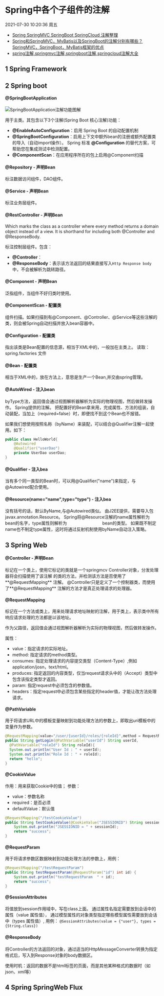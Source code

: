 # Spring中各个子组件的注解

2021-07-30 10:20:36 周五

- [Spring SpringMVC SpringBoot SpringCloud 注解整理](https://www.cnblogs.com/wddhahaha/archive/2019/10/26/11744071.html)
- [Spring和SpringMVC，MyBatis以及SpringBoot的注解分别有哪些？SpringMVC，SpringBoot，MyBatis框架的优点](https://blog.csdn.net/tzydzj/article/details/113241709)
- [spring注解,springmvc注解,springboot注解,springcloud注解大全](https://blog.csdn.net/kxj19980524/article/details/85124785)



## 1 Spring Framework

## 2 Spring boot

#### @SpringBootApplication

![SpringBootApplication注解功能图解](/images/191601240_9_20200529102144347.jpg)

用于主类。其包含以下3个注解(Spring Boot 核心注解)功能：

- **@EnableAutoConfiguration**：启用 Spring Boot 的自动配置机制
- **@SpringBootConfiguration**：启用上下文中额外bean的注册或额外配置类的导入（自动import操作）。 Spring 标准 **@Configuration** 的替代方案，可帮助您在集成测试中检测配置。
- **@ComponentScan**：在应用程序所在的包上启用@Component扫描

#### @Repository - 声明Bean
标注数据访问组件，DAO组件。

#### @Service - 声明Bean
标注业务层组件。

#### @RestController - 声明Bean

Which marks the class as a controller where every method returns a domain object instead of a view. 
It is shorthand for including both @Controller and @ResponseBody.

标注控制层组件。包含：

- **@Controller**：
- **@ResponseBody**：表示该方法返回的结果直接写入`Http Response body`中，不会被解析为跳转路径。

#### @Component - 声明Bean
泛指组件，当组件不好归类时使用。

#### @ComponentScan - 配置类
组件扫描。如果扫描到有@Component、@Controller、@Service等这些注解的类，则会被Spring自动扫描并放入bean容器中。

#### @Configuration - 配置类
指出该类是Bean配置的信息源，相当于XML中的<beans></beans>，一般加在主类上。
读取：spring.factories 文件

#### @Bean - 配置类
相当于XML中的<bean></bean>，放在方法上，意思是生产一个Bean,并交由spring管理。

#### @AutoWired - 注入bean
byType方法，返回值会通过视图解析器解析为实际的物理视图，然后做转发操作。
Spring提供的注解。
把配置好的Bean拿来用，完成属性、方法的组装，自动装配，当加上（required=false）时，即便找不到这个Bean也不报错。

如果我们想使用按照名称（byName）来装配，可以结合@Qualifier注解一起使用。如下：


```Java
public class HelloWorld{
	@Autowired
	@Qualifier("userDao")
	private UserDao userDao;
}
```

#### @Qualifier - 注入bea
当有多个同一类型的Bean时，可以用@Qualifier("name")来指定，与@Autowired配合使用。

#### @Resource(name="name",type="type") - 注入bea
没有括号的话，默认ByName,与@Autowired类似。
由J2EE提供，需要导入包javax.annotation.Resource。
Spring将@Resource注解的name属性解析为bean的名字，type属性则解析为　　　　 　　　　bean的类型。
如果既不制定name也不制定type属性，这时将通过反射机制使用byName自动注入策略。


## 3 Spring Web

#### @Controller - 声明Bean
标记在一个类上，使用它标记的类就是一个springmcv Controller对象，分发处理器将会扫描使用了该注解
的类的方法，并检测该方法是否使用了**@RequestMapping** 注解。
@Controller只是定义了一个控制器类，而使用了**@RequestMapping** 注解的方法才是真正处理请求的处理器。

#### @RequestMapping
标记在一个方法或类上，用来处理请求地址映射的注解，用于类上，表示类中所有响应请求处理的方法都是以该地址。

作为父路径，返回值会通过视图解析器解析为实际的物理视图，然后做转发操作。

属性：

- value：指定请求的实际地址。
- method: 指定请求的method类型。
-  consumes: 指定处理请求的内容提交类型（Content-Type）,例如application/josn，text/html。
- produces: 指定返回的内容类型，仅当request请求头中的（Accept）类型中包含该指定类型才返回。
- param: 指定request中必须包含的参数值。
- headers：指定request中必须包含某些指定的header值，才能让改方法处理请求。

#### @PathVariable
用于将请求URL中的模板变量映射到功能处理方法的参数上，即取出uri模板中的变量作为参数。

```Java
@RequestMapping(value="/user/{userId}/roles/{roleId}",method = RequestMethod.GET) 
public String getLogin(@PathVariable("userId") String userId, 
  @PathVariable("roleId") String roleId){ 
  System.out.println("User Id : " + userId); 
  System.out.println("Role Id : " + roleId); 
  return "hello"; 
} 
```

####  @CookieValue
作用：用来获取Cookie中的值；
参数：

- value：参数名称
- required：是否必须
- defaultValue：默认值

```Java
@RequestMapping("/testCookieValue")
public String testCookieValue(@CookieValue("JSESSIONID") String sessionId) {
    System.out.println("JSESSIONID = " + sessionId);
    return "success";
} 
```

#### @RequestParam
用于将请求参数区数据映射到功能处理方法的参数上，用例：

``` Java
@RequestMapping("/testRequestParam")
public String testRequestParam(@RequestParam("id") int id) {
	System.out.println("testRequestParam  " + id);
	return "success";
}
```

#### @SessionAttributes
将值放到session作用域中，写在class上面。
通过属性名指定需要放到会话中的属性（value 属性值），
通过模型属性的对象类型指定哪些模型属性需要放到会话中（types 属性值）,
用例：
`@SessionAttributes(value = {"user"}, types = {String.class})`

#### @ResponseBody　
将Controller的方法返回的对象，通过适当的HttpMessageConverter转换为指定格式后，写入到Response对象的body数据区。

使用时机：返回的数据不是html标签的页面，而是其他某种格式的数据时（如json、xml等）

## 4 Spring SpringWeb Flux

